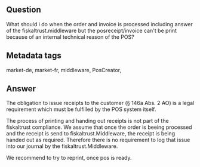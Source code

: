 ## Question

What should i do when the order and invoice is processed including answer of the fiskaltrust.middleware but the posreceipt/invoice can't be print because of an internal technical reason of the POS?

## Metadata tags

market-de, market-fr, middleware, PosCreator, 

## Answer

The obligation to issue receipts to the customer (§ 146a Abs. 2 AO) is a legal requirement which must be fulfilled by the POS system itself.

The process of printing and handing out receipts is not part of the fiskaltrust compliance. We assume that once the order is beeing processed and the receipt is send to fiskaltrust.Middleware, the receipt is being handed out as required. Therefore there is no requirement to log that issue into our journal by the fiskaltrust.Middleware. 

We recommend to try to reprint, once pos is ready.